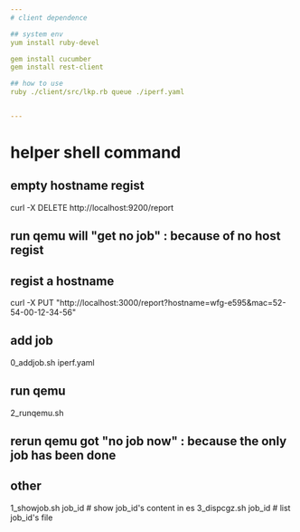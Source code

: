 ```yaml
---
# client dependence

## system env
yum install ruby-devel

gem install cucumber
gem install rest-client

## how to use
ruby ./client/src/lkp.rb queue ./iperf.yaml


---
```

# helper shell command

## empty hostname regist
curl -X DELETE http://localhost:9200/report
## run qemu will "get no job" : because of no host regist

## regist a hostname
curl -X PUT "http://localhost:3000/report?hostname=wfg-e595&mac=52-54-00-12-34-56"

## add job
0_addjob.sh iperf.yaml

## run qemu
2_runqemu.sh
## rerun qemu got "no job now" : because the only job has been done

## other 
1_showjob.sh job_id  # show job_id's content in es
3_dispcgz.sh job_id  # list job_id's file
